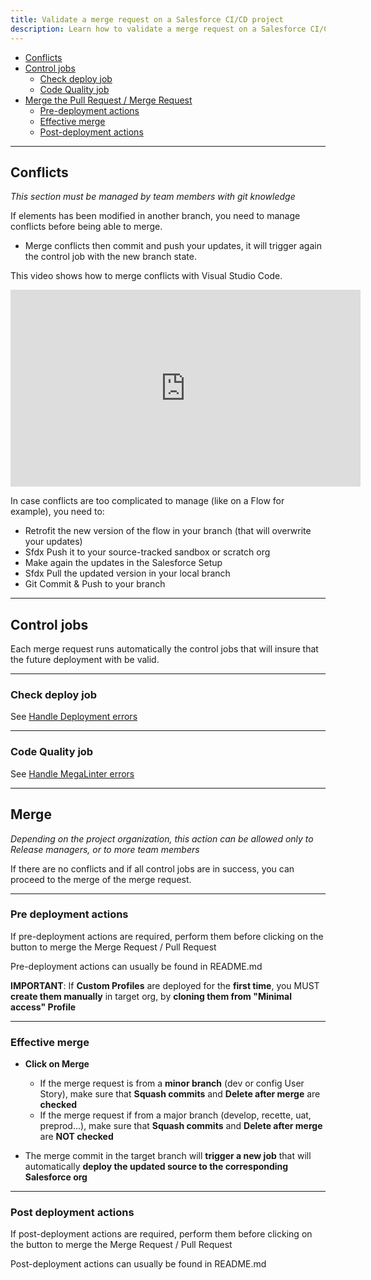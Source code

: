 ```yaml
---
title: Validate a merge request on a Salesforce CI/CD project
description: Learn how to validate a merge request on a Salesforce CI/CD project
---
```

<!-- markdownlint-disable MD013 -->

- [Conflicts](#conflicts)
- [Control jobs](#control-jobs)
  - [Check deploy job](#check-deploy-job)
  - [Code Quality job](#code-quality-job)
- [Merge the Pull Request / Merge Request](#merge)
  - [Pre-deployment actions](#pre-deployment-actions)
  - [Effective merge](#effective-merge)
  - [Post-deployment actions](#pre-deployment-actions)

___

## Conflicts

_This section must be managed by team members with git knowledge_

If elements has been modified in another branch, you need to manage conflicts before being able to merge.

- Merge conflicts then commit and push your updates, it will trigger again the control job with the new branch state.

This video shows how to merge conflicts with Visual Studio Code.

<div style="text-align:center"><iframe width="560" height="315" src="https://www.youtube.com/embed/lz5OuKzvadQ" title="YouTube video player" frameborder="0" allow="accelerometer; autoplay; clipboard-write; encrypted-media; gyroscope; picture-in-picture; web-share" allowfullscreen></iframe></div>

In case conflicts are too complicated to manage (like on a Flow for example), you need to:

- Retrofit the new version of the flow in your branch (that will overwrite your updates)
- Sfdx Push it to your source-tracked sandbox or scratch org
- Make again the updates in the Salesforce Setup
- Sfdx Pull the updated version in your local branch
- Git Commit & Push to your branch

___

## Control jobs

Each merge request runs automatically the control jobs that will insure that the future deployment with be valid.

___

### Check deploy job

See [Handle Deployment errors](salesforce-ci-cd-solve-deployment-errors.md)

___

### Code Quality job

See [Handle MegaLinter errors](salesforce-ci-cd-solve-megalinter-errors.md)

___

## Merge

_Depending on the project organization, this action can be allowed only to Release managers, or to more team members_

If there are no conflicts and if all control jobs are in success, you can proceed to the merge of the merge request.

___

### Pre deployment actions

If pre-deployment actions are required, perform them before clicking on the button to merge the Merge Request / Pull Request

Pre-deployment actions can usually be found in README.md

**IMPORTANT**: If **Custom Profiles** are deployed for the **first time**, you MUST **create them manually** in target org, by **cloning them from "Minimal access" Profile**

___

### Effective merge

- **Click on Merge**
  - If the merge request is from a **minor branch** (dev or config User Story), make sure that **Squash commits** and **Delete after merge** are **checked**
  - If the merge request if from a major branch (develop, recette, uat, preprod...), make sure that **Squash commits** and **Delete after merge** are **NOT checked**

- The merge commit in the target branch will **trigger a new job** that will automatically **deploy the updated source to the corresponding Salesforce org**

___

### Post deployment actions

If post-deployment actions are required, perform them before clicking on the button to merge the Merge Request / Pull Request

Post-deployment actions can usually be found in README.md